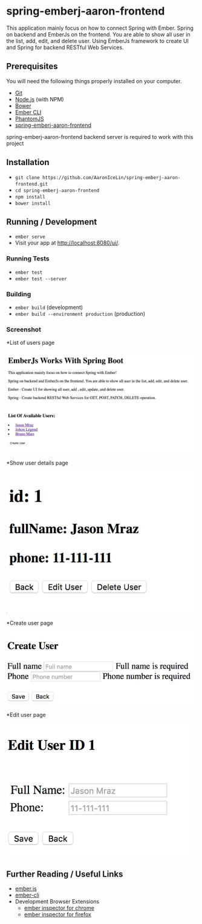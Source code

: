 # spring-emberj-aaron-frontend

This application mainly focus on how to connect Spring with Ember. Spring on backend and EmberJs on the frontend. You are able to show all user in the list, add, edit, and delete user. Using EmberJs framework to create UI and Spring for backend RESTful Web Services.

## Prerequisites

You will need the following things properly installed on your computer.

* [Git](https://git-scm.com/)
* [Node.js](https://nodejs.org/) (with NPM)
* [Bower](https://bower.io/)
* [Ember CLI](https://ember-cli.com/)
* [PhantomJS](http://phantomjs.org/)
* [spring-emberj-aaron-frontend](https://github.com/AaronIceLin/spring-emberj-aaron-frontend)

spring-emberj-aaron-frontend backend server is required to work with this project

## Installation

* `git clone https://github.com/AaronIceLin/spring-emberj-aaron-frontend.git`
* `cd spring-emberj-aaron-frontend`
* `npm install`
* `bower install`

## Running / Development

* `ember serve`
* Visit your app at [http://localhost:8080/ui/](http://localhost:8080/ui/).


### Running Tests

* `ember test`
* `ember test --server`

### Building

* `ember build` (development)
* `ember build --environment production` (production)

### Screenshot
*List of users page

![listUsers](https://github.com/AaronIceLin/spring-emberj-aaron-frontend/blob/master/spring-emberj-screenshot/list%20of%20users.png?raw=true)

*Show user details page

![showUserDetails](https://github.com/AaronIceLin/spring-emberj-aaron-frontend/blob/master/spring-emberj-screenshot/User%20detail.png?raw=true)

*Create user page

![createUser](https://github.com/AaronIceLin/spring-emberj-aaron-frontend/blob/master/spring-emberj-screenshot/Create%20user.png?raw=true)

*Edit user page

![editUser](https://github.com/AaronIceLin/spring-emberj-aaron-frontend/blob/master/spring-emberj-screenshot/Edit%20user.png?raw=true)


## Further Reading / Useful Links

* [ember.js](http://emberjs.com/)
* [ember-cli](https://ember-cli.com/)
* Development Browser Extensions
  * [ember inspector for chrome](https://chrome.google.com/webstore/detail/ember-inspector/bmdblncegkenkacieihfhpjfppoconhi)
  * [ember inspector for firefox](https://addons.mozilla.org/en-US/firefox/addon/ember-inspector/)
